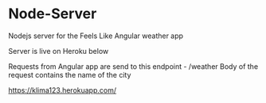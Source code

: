 # Node-Server
Nodejs server for the Feels Like Angular weather app

Server is live on Heroku below

Requests from Angular app are send to this endpoint - /weather 
Body of the request contains the name of the city

https://klima123.herokuapp.com/
